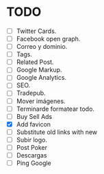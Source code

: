 # TODO

- [ ] Twitter Cards.
- [ ] Facebook open graph.
- [ ] Correo y dominio.
- [ ] Tags.
- [ ] Related Post.
- [ ] Google Markup.
- [ ] Google Analytics.
- [ ] SEO.
- [ ] Tradepub.
- [ ] Mover imágenes.
- [ ] Terminarde formatear todo.
- [ ] Buy Sell Ads
- [x] Add favicon
- [ ] Substitute old links with new
- [ ] Subir logo.
- [ ] Post Poker
- [ ] Descargas
- [ ] Ping Google
